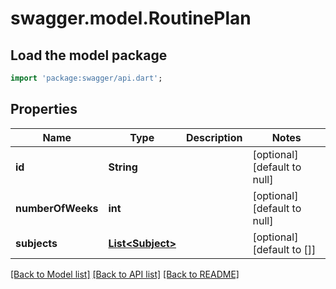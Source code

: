 # swagger.model.RoutinePlan

## Load the model package
```dart
import 'package:swagger/api.dart';
```

## Properties
Name | Type | Description | Notes
------------ | ------------- | ------------- | -------------
**id** | **String** |  | [optional] [default to null]
**numberOfWeeks** | **int** |  | [optional] [default to null]
**subjects** | [**List&lt;Subject&gt;**](Subject.md) |  | [optional] [default to []]

[[Back to Model list]](README.md#documentation-for-models) [[Back to API list]](README.md#documentation-for-api-endpoints) [[Back to README]](README.md)


